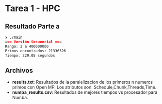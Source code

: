 # Tarea 1 - HPC
## Resultado Parte a
```markdown
❯ ./main
=== Versión Secuencial ===
Rango: 2 a 400000000
Primos encontrados: 21336326
Tiempo: 229.05 segundos
```

## Archivos
* **results.txt**: Resultados de la paralelizacion de los primeros n numeros primos con Open MP. Los atributos son: Schedule,Chunk,Threads,Time. 
* **numba_results.csv**: Resultados de mejores tiempos vs procesador para Numba. 
